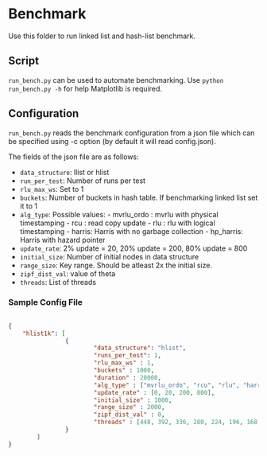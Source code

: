 # Benchmark
Use this folder to run linked list and hash-list benchmark.

## Script
`run_bench.py` can be used to automate benchmarking.
Use `python run_bench.py -h` for help
Matplotlib is required.

## Configuration
`run_bench.py` reads the benchmark configuration from a json file
which can be specified using -c option (by default it will read config.json).

The fields of the json file are as follows:
- `data_structure`: llist or hlist
- `run_per_test`: Number of runs per test
- `rlu_max_ws`: Set to 1
- `buckets`: Number of buckets in hash table. If benchmarking
linked list set it to 1
- `alg_type`: Possible values:
        - mvrlu_ordo : mvrlu with physical timestamping
        - rcu : read copy update
        - rlu : rlu with logical timestamping
        - harris: Harris with no garbage collection
        - hp_harris: Harris with hazard pointer
- `update_rate`: 2% update = 20, 20% update = 200, 80% update = 800
- `initial_size`: Number of initial nodes in data structure
- `range_size`: Key range. Should be atleast 2x the initial size.
- `zipf_dist_val`: value of theta
- `threads`: List of threads

### Sample Config File

```json

{
	"hlist1k": [
                {
                        "data_structure": "hlist",
                        "runs_per_test": 1,
                        "rlu_max_ws" : 1,
                        "buckets" : 1000,
                        "duration" : 20000,
                        "alg_type" : ["mvrlu_ordo", "rcu", "rlu", "harris", "hp_harris"],
                        "update_rate" : [0, 20, 200, 800],
                        "initial_size" : 1000,
                        "range_size" : 2000,
                        "zipf_dist_val" : 0,
                        "threads" : [448, 392, 336, 280, 224, 196, 168, 140, 112, 84, 56, 28, 14, 8, 4, 1]
                }
        ]
}
```
